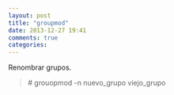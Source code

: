 ```yaml
---
layout: post
title: "groupmod"
date: 2013-12-27 19:41
comments: true
categories: 
---
```

Renombrar grupos.

>\# grouopmod -n nuevo_grupo viejo_grupo

